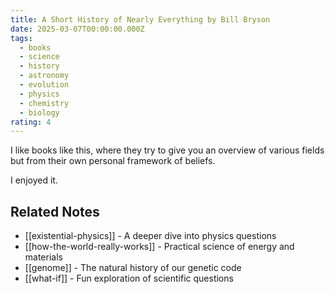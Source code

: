 ```yaml
---
title: A Short History of Nearly Everything by Bill Bryson
date: 2025-03-07T00:00:00.000Z
tags:
  - books
  - science
  - history
  - astronomy
  - evolution
  - physics
  - chemistry
  - biology
rating: 4
---
```

I like books like this, where they try to give you an overview of various fields but from their own personal framework of beliefs.

I enjoyed it.

## Related Notes
- [[existential-physics]] - A deeper dive into physics questions
- [[how-the-world-really-works]] - Practical science of energy and materials
- [[genome]] - The natural history of our genetic code
- [[what-if]] - Fun exploration of scientific questions
